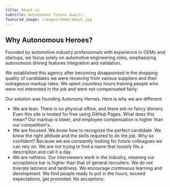 ```yaml
---
title: About us
subtitle: Autonomous future awaits. 
featured_image: /images/demo/about.jpg
---
```


## Why Autonomous Heroes?

Founded by automotive industry professionals with experience in OEMs and startups, we focus solely on automotive engineering roles, emphasizing autonomous driving features integration and validation. 

We established this agency after becoming disappointed in the dropping quality of candidates we were receiving from various suppliers and their outrageous markup rates. We spent countless hours training people who were not interested in the job and were not compensated fairly. 

Our solution was founding Autonomy Heroes. Here is why we are different: 

* We are lean. There is no physical office, and there are no fancy dinners. Even this site is hosted for free using GitHub Pages. What does this mean? Our markup is lower, and employee compensation is higher than our competition's. 
* We are focused. We know how to recognize the perfect candidate. We know the right attitude and the skills required to do the job. Why so confident? Because we are constantly looking for future colleagues we can rely on. We are not trying to find a name that loosely fits a description and call it a day. 
* We are ruthless. Our interviewers work in the industry, meaning our acceptance bar is higher than that of general recruiters. We do not tolerate laziness and tardiness. We encourage continuous learning and development. We find people ready to put in the hours, exceed expectations, get promoted. No exceptions. 

